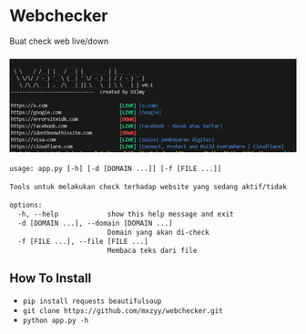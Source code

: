 # Webchecker
Buat check web live/down
<h3 align="center">
  <img src="images/2.png">
</h3>

```console
usage: app.py [-h] [-d [DOMAIN ...]] [-f [FILE ...]]

Tools untuk melakukan check terhadap website yang sedang aktif/tidak

options:
  -h, --help            show this help message and exit
  -d [DOMAIN ...], --domain [DOMAIN ...]
                        Domain yang akan di-check
  -f [FILE ...], --file [FILE ...]
                        Membaca teks dari file
```

## How To Install

- `pip install requests beautifulsoup` 
- `git clone https://github.com/mxzyy/webchecker.git`
- `python app.py -h`

